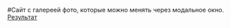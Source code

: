 #Сайт с галереей фото, которые можно менять через модальное окно. 
[Результат](https://maksgd.github.io/SiteOfImgFromModal/)